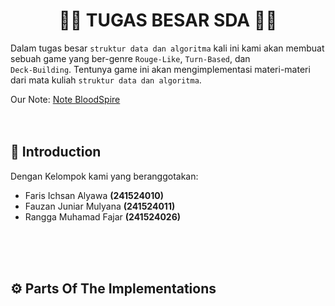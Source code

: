 <div align='center'>
  
#  🧑‍💻 TUGAS BESAR SDA 🧑‍💻
</div>

Dalam tugas besar `struktur data dan algoritma` kali ini kami akan membuat sebuah game yang ber-genre `Rouge-Like`, `Turn-Based`, dan\
`Deck-Building`. Tentunya game ini akan mengimplementasi materi-materi dari mata kuliah `struktur data dan algoritma`.

Our Note:
[Note BloodSpire](https://app.milanote.com/1UePu51in9Rm6S?p=pCgOIjerhCU)
<br>
<br>
<br>
## :fallen_leaf: Introduction
Dengan Kelompok kami yang beranggotakan:
- Faris Ichsan Alyawa **(241524010)**
- Fauzan Juniar Mulyana **(241524011)**
- Rangga Muhamad Fajar **(241524026)**

<br>
<br>
<br>

## ⚙️ Parts Of The Implementations



